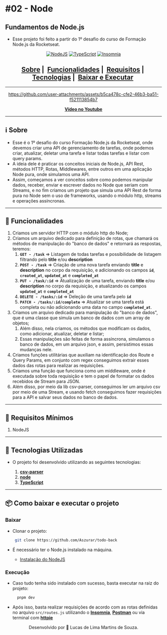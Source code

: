 # #02 - Node

## Fundamentos de Node.js

- Esse projeto foi feito a partir do 1º desafio do curso de Formação Node.js da Rocketseat.

<div align="center">

[![NodeJS](https://img.shields.io/badge/node.js-6DA55F?style=for-the-badge&logo=node.js&logoColor=white)](https://nodejs.org/pt) [![TypeScript](https://img.shields.io/badge/typescript-%23007ACC.svg?style=for-the-badge&logo=typescript&logoColor=white)](https://www.typescriptlang.org/) [![Insomnia](https://img.shields.io/badge/Insomnia-black?style=for-the-badge&logo=insomnia&logoColor=5849BE)](https://insomnia.rest/)
</div>

<div align="center">
        <h2>
          <a href="#information_source-sobre">Sobre</a>&nbsp;|&nbsp;
          <a href="#dizzy-funcionalidades">Funcionalidades</a>&nbsp;|&nbsp;
          <a href="#seedling-requisitos-mínimos">Requisitos</a>&nbsp;|&nbsp;
          <a href="#rocket-tecnologias-utilizadas">Tecnologias</a>&nbsp;|&nbsp;
          <a href="#package-como-baixar-e-executar-o-projeto">Baixar e Executar</a>&nbsp;
        </h2>
</div>

---

<div align="center" >


https://github.com/user-attachments/assets/b5ca478c-cfe2-46b3-ba51-f521113854b7


**[Vídeo no Youtube](https://youtu.be/MB_ZXDNZPDE)**

</div>

---

## :information_source: Sobre

- Esse é o 1º desafio do curso Formação Node.js da Rocketseat, onde devemos criar uma API de gerenciamento de tarefas, onde podemos criar, atualizar, deletar uma tarefa e listar todas tarefas e listar com query params.
- A ideia dele é praticar os conceitos iniciais de Node.js, API Rest, métodos HTTP, Rotas, Middlewares, entre outros em uma aplicação Node pura, onde simulamos uma API.
- Assim, começamos a ver conceitos sobre como podemos manipular dados, receber, enviar e escrever dados no Node que seriam com Streams, e no fim criamos um projeto que simula uma API Rest de forma pura no Node sem o uso de frameworks, usando o módulo http, streams e operações assíncronas.
  
---

## :dizzy: Funcionalidades

  1. Criamos um servidor HTTP com o módulo http do Node;
  2. Criamos um arquivo dedicado para definição de rotas, que chamará os métodos de manipulação do "banco de dados" e retornará as respostas, teremos:
     1. **```GET - /task```** => Listagem de todas tarefas e possibilidade de listagem filtrando pelo **title** e/ou **description**
     2. **```POST - /task```** => Criação de uma nova tarefa enviando **title** e **description** no corpo da requisição, e adicionando os campos **```id```**, **```created_at```**, **```updated_at```** e **```completed_at```**
     3. **```PUT - /task/:id```** => Atualização de uma tarefa, enviando **title** e/ou **description** no corpo da requisição, e atualizando os campos **```updated_at```** e **```completed_at```**
     4. **```DELETE - /tasks/:id```** => Deleção de uma tarefa pelo **```id```**
     5. **```PATCH - /tasks/:id/complete```** => Atualizar se uma tarefa está completa ou não adicionando uma data no campo **```completed_at```**.
  3. Criamos um arquivo dedicado para manipulação do "banco de dados", que é uma classe que simula um banco de dados com um array de objetos;
     1. Além disso, nela criamos, os métodos que modificam os dados, como adicionar, atualizar, deletar e listar;
     2. Essas manipulações são feitas de forma assíncrona, simulamos o banco de dados, em um arquivo json, e assim, persistimos essas mudanças nele.
  4. Criamos funções utilitárias que auxiliam na identificação dos Route e Query Params, em conjunto com regex conseguimos extrair esses dados das rotas para realizar as requisições.
  5. Criamos uma função que funciona como um middleware, onde é executada sobre toda requisição e tem o papel de formatar os dados recebidos de Stream para JSON.
  6. Além disso, por meio da lib csv-parser, conseguimos ler um arquivo csv por meio de uma Stream, e usando fetch conseguimos fazer requisições para a API e salvar seus dados no banco de dados.

---

## :seedling: Requisitos Mínimos

  1. NodeJS

---

## :rocket: Tecnologias Utilizadas

- O projeto foi desenvolvido utilizando as seguintes tecnologias:

  1. **[csv-parser](https://github.com/mafintosh/csv-parser)**
  2. **[node](https://nodejs.org/pt)**
  3. **[TypeScript](https://www.typescriptlang.org/)**

---

## :package: Como baixar e executar o projeto

### Baixar

- Clonar o projeto:

  ```bash
   git clone https://github.com/Aszurar/todo-back
  ```

- É necessário ter o Node.js instalado na máquina.
  - [Instalação do NodeJS](https://nodejs.org/en/)

### Execução

- Caso tudo tenha sido instalado com sucesso, basta executar na raiz do projeto:

  ```bash
    pnpm dev
  ```

- Após isso, basta realizar requisições de acordo com as rotas definidas no arquivo `src/routes.js` utilizando o **[Insomnia](https://insomnia.rest/)**, **[Postman](https://www.postman.com/)** ou via terminal com **[httpie](https://httpie.io/)**

<div align="center">

Desenvolvido por :star2: Lucas de Lima Martins de Souza.

</div>

